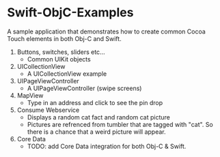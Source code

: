 Swift-ObjC-Examples
===================

A sample application that demonstrates how to create common Cocoa Touch elements in both Obj-C and Swift.

1. Buttons, switches, sliders etc...
    - Common UIKit objects
2. UICollectionView
    - A UICollectionView example
3. UIPageViewController
    - A UIPageViewController (swipe screens)
4. MapView
    - Type in an address and click to see the pin drop
5. Consume Webservice
    - Displays a random cat fact and random cat picture
    - Pictures are refrenced from tumbler that are tagged with "cat". So there is a chance that a weird picture will appear.
6. Core Data
    - TODO: add Core Data integration for both Obj-C & Swift.
